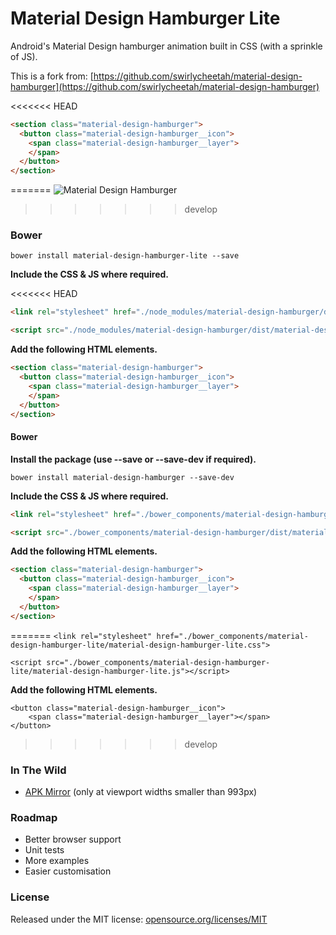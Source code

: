 # Material Design Hamburger Lite

Android's Material Design hamburger animation built in CSS (with a sprinkle of JS).

This is a fork from: [https://github.com/swirlycheetah/material-design-hamburger](https://github.com/swirlycheetah/material-design-hamburger)

<<<<<<< HEAD
```html
<section class="material-design-hamburger">
  <button class="material-design-hamburger__icon">
    <span class="material-design-hamburger__layer">
    </span>
  </button>
</section>
```
=======
![Material Design Hamburger](https://i.imgur.com/B0PT1Lb.gif)
>>>>>>> develop


### Bower

`bower install material-design-hamburger-lite --save`

__Include the CSS & JS where required.__

<<<<<<< HEAD
```html
<link rel="stylesheet" href="./node_modules/material-design-hamburger/dist/material-design-hamburger.css">
```

```html
<script src="./node_modules/material-design-hamburger/dist/material-design-hamburger.js"></script>
```

__Add the following HTML elements.__

```html
<section class="material-design-hamburger">
  <button class="material-design-hamburger__icon">
  	<span class="material-design-hamburger__layer">
  	</span>
  </button>
</section>
```

#### Bower

__Install the package (use --save or --save-dev if required).__

`bower install material-design-hamburger --save-dev`

__Include the CSS & JS where required.__

```html
<link rel="stylesheet" href="./bower_components/material-design-hamburger/dist/material-design-hamburger.css">
```
```html
<script src="./bower_components/material-design-hamburger/dist/material-design-hamburger.js"></script>
```

__Add the following HTML elements.__

```html
<section class="material-design-hamburger">
  <button class="material-design-hamburger__icon">
  	<span class="material-design-hamburger__layer">
  	</span>
  </button>
</section>
```
    
=======
`<link rel="stylesheet" href="./bower_components/material-design-hamburger-lite/material-design-hamburger-lite.css">`

`<script src="./bower_components/material-design-hamburger-lite/material-design-hamburger-lite.js"></script>`

__Add the following HTML elements.__

	<button class="material-design-hamburger__icon">
		<span class="material-design-hamburger__layer"></span>
	</button>

>>>>>>> develop
### In The Wild

* [APK Mirror](http://www.apkmirror.com/) (only at viewport widths smaller than 993px)

### Roadmap

* Better browser support
* Unit tests
* More examples
* Easier customisation

### License

Released under the MIT license: [opensource.org/licenses/MIT](http://opensource.org/licenses/MIT)
